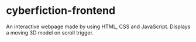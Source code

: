 # cyberfiction-frontend

An interactive webpage made by using HTML, CSS and JavaScript. Displays a moving 3D model on scroll trigger.